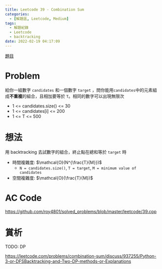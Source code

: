 ```yaml
---
title: Leetcode 39 - Combination Sum
categories:
  - [解題區, Leetcode, Medium]
tags:
  - 解題紀錄
  - Leetcode
  - backtracking
date: 2022-02-19 04:17:09
---
```


[題目](https://leetcode.com/problems/combination-sum/)

# Problem

給你一組數字 `candidates` 和一個數字 `target` ，問你能用`candidates`中的元素組成**不重複**的組合，且相加要等於 `T`。相同的數字可以出現無限次

- 1 <= candidates.size() <= 30
- 1 <= candidates[i] <= 200
- 1 <= T <= 500

# 想法

用 backtracking 去試數字的組合，終止點在總和等於 `target` 時

- 時間複雜度: $\mathcal{O}(N^{\frac{T}{M}})$
  - `N = candidates.size()`, `T = target`, `M = minimum value of candidates`
- 空間複雜度: $\mathcal{O}(\frac{T}{M})$

# AC Code

<https://github.com/roy4801/solved_problems/blob/master/leetcode/39.cpp>

# 賞析

TODO: DP

<https://leetcode.com/problems/combination-sum/discuss/937255/Python-3-or-DFSBacktracking-and-Two-DP-methods-or-Explanations>
